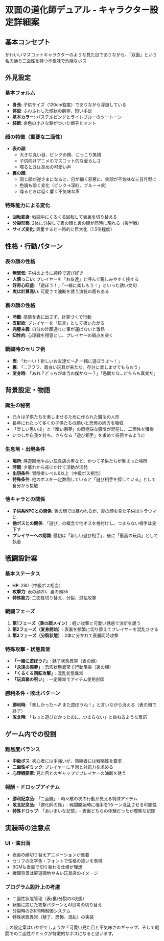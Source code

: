 # 双面の道化師デュアル - キャラクター設定詳細案

## 基本コンセプト
かわいいマスコットキャラクターのような見た目でありながら、「双面」という名の通り二面性を持つ不気味で危険なボス

## 外見設定

### 基本フォルム
- **身長**: 子供サイズ（120cm程度）でありながら浮遊している
- **体型**: ふわふわした球状の胴体、短い手足
- **基本カラー**: パステルピンクとライトブルーのツートーン
- **装飾**: 金色の小さな鈴がついた帽子とマント

### 顔の特徴（重要な二面性）
- **表の顔**: 
  - 大きな丸い目、ピンクの頬、にっこり笑顔
  - 子供向けアニメのマスコット的な愛らしさ
  - 喋るときは高めの可愛い声
- **裏の顔**:
  - 同じ顔が逆さまになると、目が細く邪悪に、笑顔が不気味な三日月型に
  - 色調も暗く変化（ピンク→深紅、ブルー→紫）
  - 喋るときは低く響く不気味な声

### 特殊能力による変化
- **回転変身**: 戦闘中にくるくる回転して表裏を切り替える
- **分裂形態**: 2体に分裂して表の顔と裏の顔が同時に現れる（後半戦）
- **サイズ変化**: 興奮すると一時的に巨大化（1.5倍程度）

## 性格・行動パターン

### 表の顔の性格
- **無邪気**: 子供のように純粋で遊び好き
- **人懐っこい**: プレイヤーを「お友達」と呼んで親しみやすく接する
- **好奇心旺盛**: 「遊ぼう！」「一緒に楽しもう！」といった誘い文句
- **実は計算高い**: 可愛さで油断を誘う演技の面もある

### 裏の顔の性格
- **冷酷**: 感情を表に出さず、計算づくで行動
- **支配欲**: プレイヤーを「玩具」として扱いたがる
- **完璧主義**: 自分の計画通りに事が運ばないと激昂
- **知性的**: 心理戦を得意とし、プレイヤーの弱点を突く

### 戦闘時のセリフ例
- **表**: 「わーい！新しいお友達だ〜♪ 一緒に遊ぼうよ〜！」
- **裏**: 「…フフフ、面白い玩具が来たな。存分に楽しませてもらおう」
- **変身時**: 「あれ？どっちが本当の僕かな〜？」「愚問だな…どちらも真実だ」

## 背景設定・物語

### 誕生の秘密
- 元々は子供たちを楽しませるために作られた魔法の人形
- 長年にわたって多くの子供たちの願いと恐怖の両方を吸収
- 「楽しい思い出」と「暗い悪夢」の両極端な感情が混在し、二面性を獲得
- いつしか自我を持ち、さらなる「遊び相手」を求めて徘徊するように

### 生息地・出現条件
- **場所**: 廃遊園地や古い玩具店の奥など、かつて子供たちが集まった場所
- **時間**: 夕暮れから夜にかけて活動が活発
- **出現条件**: 冒険者レベル6以上（中級ボス相当）
- **特殊条件**: 他のボスを一定数倒していると「遊び相手を探している」として自分から接触

### 他キャラとの関係
- **子供系NPCとの関係**: 表の顔では慕われるが、裏の顔を見た子供はトラウマに
- **他ボスとの関係**: 「遊び」の概念で他ボスを格付けし、つまらない相手は見下す
- **プレイヤーへの認識**: 最初は「新しい遊び相手」、後に「最高の玩具」として執着

## 戦闘設計案

### 基本ステータス
- **HP**: 280（中級ボス相当）
- **攻撃力**: 表の顔20、裏の顔35
- **特殊能力**: 二面性切り替え、分裂、混乱攻撃

### 戦闘フェーズ
1. **第1フェーズ（表の顔メイン）**: 軽い攻撃と可愛い誘惑で油断を誘う
2. **第2フェーズ（変身開始）**: 表裏を頻繁に切り替えてプレイヤーを混乱させる
3. **第3フェーズ（分裂状態）**: 2体に分かれて表裏同時攻撃

### 特殊攻撃・状態異常
- **「一緒に遊ぼう♪」**: 魅了状態異常（表の顔）
- **「永遠の悪夢」**: 恐怖状態異常で行動阻害（裏の顔）
- **「くるくる回転攻撃」**: 混乱状態異常
- **「玩具箱の呪い」**: 一定確率でアイテム使用封印

### 勝利条件・敗北パターン
- **勝利時**: 「楽しかった〜♪ また遊ぼうね！」と言いながら消える（表の顔で終了）
- **敗北時**: 「もっと遊びたかったのに…つまらない」と拗ねるような反応

## ゲーム内での役割

### 難易度バランス
- **中級ボス**: 初心者には手強いが、熟練者には戦略性を要求
- **二面性ギミック**: プレイヤーに予測と対応力を求める
- **心理戦要素**: 見た目とのギャップでプレイヤーの油断を誘う

### 報酬・ドロップアイテム
- **勝利記念品**: 「二面鏡」- 時々敵の次の行動が見える特殊アイテム
- **敗北記念品**: 「道化師の鈴」- 戦闘開始時に相手を1ターン混乱させる可能性
- **特殊ドロップ**: 「あいまいな記憶」- 表裏どちらの体験だったか曖昧な記録

## 実装時の注意点

### UI・演出面
- 表裏の顔切り替えアニメーションが重要
- セリフの文字色・フォントで性格の違いを表現
- BGMも表裏で切り替わる仕様が理想
- 戦闘背景は廃遊園地や古い玩具店のイメージ

### プログラム設計上の考慮
- 二面性状態管理（表/裏/分裂の3状態）
- 状態に応じた攻撃パターンとAI思考の切り替え
- 分裂時の2体同時制御システム
- 特殊状態異常（魅了、恐怖、混乱）の実装

この設定案はいかがでしょうか？可愛い見た目と不気味さのギャップ、そして戦闘での二面性ギミックが特徴的なボスになると思います。